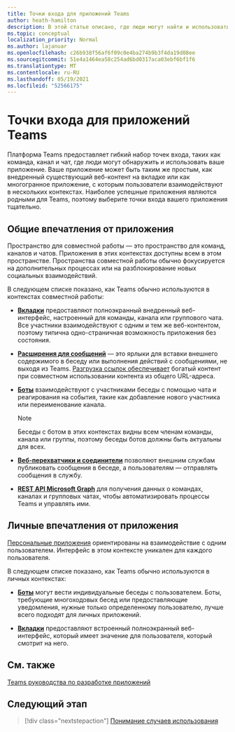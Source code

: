```yaml
---
title: Точки входа для приложений Teams
author: heath-hamilton
description: В этой статье описано, где люди могут найти и использовать ваше приложение в Teams.
ms.topic: conceptual
localization_priority: Normal
ms.author: lajanuar
ms.openlocfilehash: c26b938f56af6f09c0e4ba274b9b3f4da19d08ee
ms.sourcegitcommit: 51e4a1464ea58c254ad6bd0317aca03ebf6bf1f6
ms.translationtype: MT
ms.contentlocale: ru-RU
ms.lasthandoff: 05/19/2021
ms.locfileid: "52566175"
---
```

# <a name="entry-points-for-teams-apps"></a>Точки входа для приложений Teams

Платформа Teams предоставляет гибкий набор точек входа, таких как команда, канал и чат, где люди могут обнаружить и использовать ваше приложение. Ваше приложение может быть таким же простым, как внедренный существующий веб-контент на вкладке или как многогранное приложение, с которым пользователи взаимодействуют в нескольких контекстах.
Наиболее успешные приложения являются родными для Teams, поэтому выберите точки входа вашего приложения тщательно.

## <a name="shared-app-experiences"></a>Общие впечатления от приложения

Пространство для совместной работы — это пространство для команд, каналов и чатов. Приложения в этих контекстах доступны всем в этом пространстве. Пространства совместной работы обычно фокусируется на дополнительных процессах или на разблокирование новых социальных взаимодействий.

В следующем списке показано, как Teams обычно используются в контекстах совместной работы:

* [**Вкладки**](~/tabs/what-are-tabs.md) предоставляют полноэкранный внедренный веб-интерфейс, настроенный для команды, канала или группового чата. Все участники взаимодействуют с одним и тем же веб-контентом, поэтому типична одно-страничная возможность приложения без состояния.

* [**Расширения для сообщений**](~/messaging-extensions/what-are-messaging-extensions.md) — это ярлыки для вставки внешнего содержимого в беседу или выполнения действий с сообщениями, не выходя из Teams. [Разгрузка ссылок обеспечивает](~/messaging-extensions/how-to/link-unfurling.md) богатый контент при совместном использовании контента из общего URL-адреса.

* [**Боты**](~/bots/what-are-bots.md) взаимодействуют с участниками беседы с помощью чата и реагирования на события, такие как добавление нового участника или переименование канала. 
   > [!NOTE]
   > Беседы с ботом в этих контекстах видны всем членам команды, канала или группы, поэтому беседы ботов должны быть актуальны для всех.

* [**Веб-перехватчики и соединители**](~/webhooks-and-connectors/what-are-webhooks-and-connectors.md) позволяют внешним службам публиковать сообщения в беседе, а пользователям — отправлять сообщения в службу.

* [**REST API Microsoft Graph**](/graph/teams-concept-overview) для получения данных о командах, каналах и групповых чатах, чтобы автоматизировать процессы Teams и управлять ими.

## <a name="personal-app-experiences"></a>Личные впечатления от приложения

[Персональные приложения](../concepts/design/personal-apps.md) ориентированы на взаимодействие с одним пользователем. Интерфейс в этом контексте уникален для каждого пользователя.

В следующем списке показано, как Teams обычно используются в личных контекстах:

* [**Боты**](~/bots/what-are-bots.md) могут вести индивидуальные беседы с пользователем. Боты, требующие многоходовых бесед или предоставляющие уведомления, нужные только определенному пользователю, лучше всего подходят для личных приложений.

* [**Вкладки**](~/tabs/what-are-tabs.md) предоставляют встроенный полноэкранный веб-интерфейс, который имеет значение для пользователя, который смотрит на него.

## <a name="see-also"></a>См. также

[Teams руководства по разработке приложений](../concepts/design/design-teams-app-overview.md)

## <a name="next-step"></a>Следующий этап

> [!div class="nextstepaction"]
> [Понимание случаев использования](../concepts/design/understand-use-cases.md)
